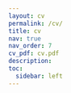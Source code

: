 ```yaml
---
layout: cv
permalink: /cv/
title: cv
nav: true
nav_order: 7
cv_pdf: cv.pdf
description: 
toc:
  sidebar: left
---
```

